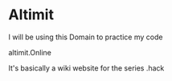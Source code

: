 # Altimit

I will be using this Domain to practice my code

altimit.Online

It's basically a wiki website for the series .hack
